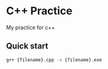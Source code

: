 # C++ Practice

My practice for c++

## Quick start

```sh
g++ {filename}.cpp -o {filename}.exe
```
